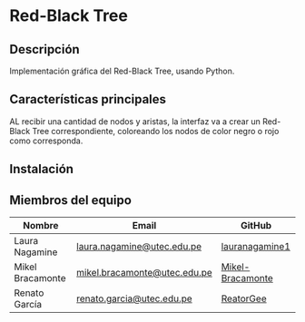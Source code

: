 # Red-Black Tree

## Descripción
Implementación gráfica del Red-Black Tree, usando Python.

## Características principales
AL recibir una cantidad de nodos y aristas, la interfaz va a crear un Red-Black Tree correspondiente, coloreando los nodos de color negro o rojo como corresponda.

## Instalación

## Miembros del equipo 

| Nombre              | Email                          | GitHub    |
|---------------------|--------------------------------|----------------|
| Laura Nagamine      | laura.nagamine@utec.edu.pe     | [lauranagamine1](https://github.com/lauranagamine1) |
| Mikel Bracamonte    | mikel.bracamonte@utec.edu.pe   | [Mikel-Bracamonte](https://github.com/Mikel-Bracamonte) |
| Renato García       | renato.garcia@utec.edu.pe       | [ReatorGee](https://github.com/ReatorGee) |
